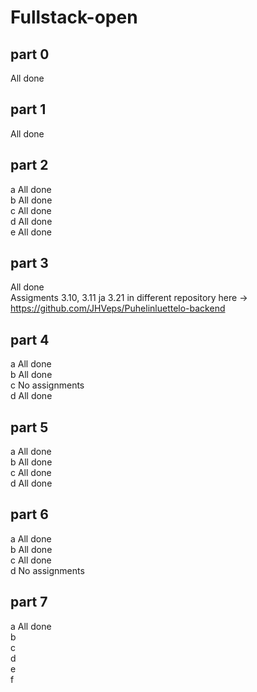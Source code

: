 # Fullstack-open

## part 0

All done

## part 1

All done

## part 2

a All done</br>
b All done</br>
c All done</br>
d All done</br>
e All done

## part 3

All done</br>
Assigments 3.10, 3.11 ja 3.21 in different repository here -> https://github.com/JHVeps/Puhelinluettelo-backend

## part 4

a All done</br>
b All done</br>
c No assignments</br>
d All done</br>

## part 5

a All done</br>
b All done</br>
c All done</br>
d All done</br>

## part 6

a All done</br>
b All done</br>
c All done</br>
d No assignments</br>

## part 7

a All done</br>
b </br>
c </br>
d </br>
e </br>
f </br>

